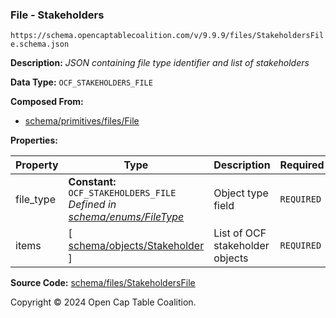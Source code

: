 ### File - Stakeholders

`https://schema.opencaptablecoalition.com/v/9.9.9/files/StakeholdersFile.schema.json`

**Description:** _JSON containing file type identifier and list of stakeholders_

**Data Type:** `OCF_STAKEHOLDERS_FILE`

**Composed From:**

- [schema/primitives/files/File](../primitives/files/File.md)

**Properties:**

| Property  | Type                                                                                                 | Description                     | Required   |
| --------- | ---------------------------------------------------------------------------------------------------- | ------------------------------- | ---------- |
| file_type | **Constant:** `OCF_STAKEHOLDERS_FILE`</br>_Defined in [schema/enums/FileType](../enums/FileType.md)_ | Object type field               | `REQUIRED` |
| items     | [ [schema/objects/Stakeholder](../objects/Stakeholder.md) ]                                          | List of OCF stakeholder objects | `REQUIRED` |

**Source Code:** [schema/files/StakeholdersFile](../../../../schema/files/StakeholdersFile.schema.json)

Copyright © 2024 Open Cap Table Coalition.
